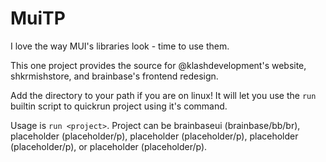 # MuiTP
I love the way MUI's libraries look - time to use them.

This one project provides the source for @klashdevelopment's website, shkrmishstore, and brainbase's frontend redesign.

Add the directory to your path if you are on linux! It will let you use the `run` builtin script to quickrun project using it's command.


Usage is `run <project>`. Project can be brainbaseui (brainbase/bb/br), placeholder (placeholder/p), placeholder (placeholder/p), placeholder (placeholder/p), or placeholder (placeholder/p).